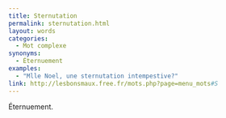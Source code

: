 ```yaml
---
title: Sternutation
permalink: sternutation.html
layout: words
categories:
  - Mot complexe
synonyms:
  - Éternuement
examples:
  - "Mlle Noel, une sternutation intempestive?"
link: http://lesbonsmaux.free.fr/mots.php?page=menu_mots#S
---
```


Éternuement.

